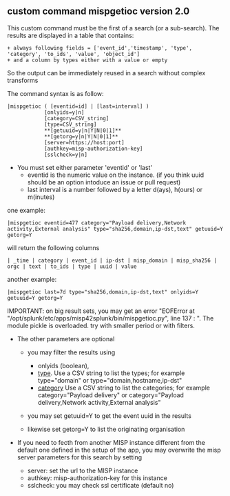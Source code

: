 
## custom command mispgetioc version 2.0
This custom command must be the first of a search (or a sub-search). The results are displayed in a table that contains:

    + always following fields = ['event_id','timestamp', 'type', 'category', 'to_ids', 'value', 'object_id']
    + and a column by types either with a value or empty

So the output can be immediately reused in a search without complex transforms

The command syntax is as follow:

    |mispgetioc ( [eventid=id] | [last=interval] )
                [onlyids=y|n]
                [category=CSV_string]
                [type=CSV_string]
                **[getuuid=y|n|Y|N|0|1]**
                **[getorg=y|n|Y|N|0|1]**
                [server=https://host:port] 
                [authkey=misp-authorization-key]
                [sslcheck=y|n]                  
                

- You must set either parameter 'eventid' or 'last'
    + eventid is the numeric value on the instance. (if you think uuid should be an option intoduce an issue or pull request)
    + last interval is a number followed by a letter d(ays), h(ours) or m(inutes)

one example:

    |mispgetioc eventid=477 category="Payload delivery,Network activity,External analysis" type="sha256,domain,ip-dst,text" getuuid=Y getorg=Y

will return the following columns

    | _time | category | event_id | ip-dst | misp_domain | misp_sha256 | orgc | text | to_ids | type | uuid | value

another example:

    |mispgetioc last=7d type="sha256,domain,ip-dst,text" onlyids=Y getuuid=Y getorg=Y

IMPORTANT: on big result sets, you may get an error "EOFError at "/opt/splunk/etc/apps/misp42splunk/bin/mispgetioc.py", line 137 : ". The module pickle is overloaded. try with smaller period or with filters.

- The other parameters are optional
    + you may filter the results using
        - onlyids (boolean),
        - [type](https://www.circl.lu/doc/misp/categories-and-types/#types). Use a CSV string to list the types; for example type="domain" or type="domain,hostname,ip-dst"
        - [category](https://www.circl.lu/doc/misp/categories-and-types/#categories) Use a CSV string to list the categories; for example category="Payload delivery" or category="Payload delivery,Network activity,External analysis"

    + you may set getuuid=Y to get the event uuid in the results 
    + likewise set getorg=Y to list the originating organisation

- If you need to fecth from another MISP instance different from the default one defined in the setup of the app, you may overwrite the misp server parameters for this search by setting
    + server: set the url to the MISP instance
    + authkey: misp-authorization-key for this instance
    + sslcheck: you may check ssl certificate (default no)  